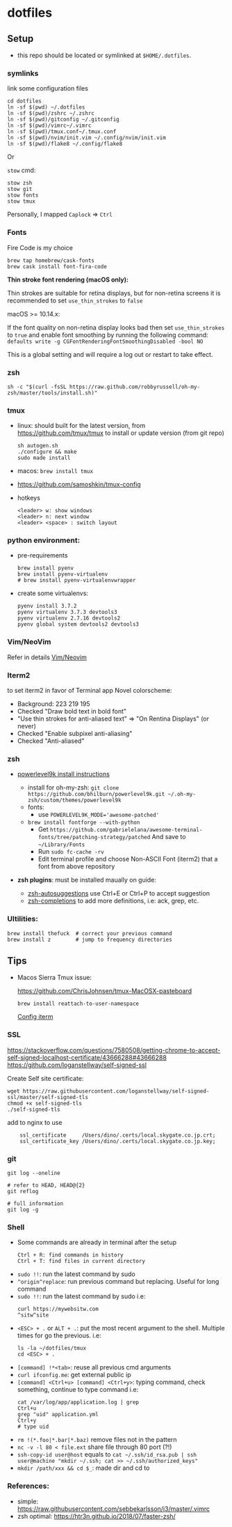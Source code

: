 # dotfiles

## Setup

- this repo should be located or symlinked at `$HOME/.dotfiles`.

### symlinks

link some configuration files

```
cd dotfiles
ln -sf $(pwd) ~/.dotfiles
ln -sf $(pwd)/zshrc ~/.zshrc
ln -sf $(pwd)/gitconfig ~/.gitconfig
ln -sf $(pwd)/vimrc~/.vimrc
ln -sf $(pwd)/tmux.conf~/.tmux.conf
ln -sf $(pwd)/nvim/init.vim ~/.config/nvim/init.vim
ln -sf $(pwd)/flake8 ~/.config/flake8
```

Or

`stow` cmd:
  ```
  stow zsh
  stow git
  stow fonts
  stow tmux
  ```

Personally, I mapped `Caplock` => `Ctrl`

### Fonts

Fire Code is my choice

```
brew tap homebrew/cask-fonts
brew cask install font-fira-code
```


**Thin stroke font rendering (macOS only):**

Thin strokes are suitable for retina displays, but for non-retina screens
it is recommended to set `use_thin_strokes` to `false`

macOS >= 10.14.x:

If the font quality on non-retina display looks bad then set
`use_thin_strokes` to `true` and enable font smoothing by running the
following command:
  `defaults write -g CGFontRenderingFontSmoothingDisabled -bool NO`

This is a global setting and will require a log out or restart to take
effect.

### zsh

```
sh -c "$(curl -fsSL https://raw.github.com/robbyrussell/oh-my-zsh/master/tools/install.sh)"
```

### tmux

+ linux: should built for the latest version, from https://github.com/tmux/tmux to install or update version (from git repo)

  ```
  sh autogen.sh
  ./configure && make
  sudo made install
  ```

+ macos: `brew install tmux`
+ https://github.com/samoshkin/tmux-config
+ hotkeys
    ```
    <leader> w: show windows
    <leader> n: next window
    <leader> <space> : switch layout
    ```

### python environment:

+ pre-requirements
  ```
  brew install pyenv
  brew install pyenv-virtualenv
  # brew install pyenv-virtualenvwrapper
  ```
+ create some virtualenvs:
  ```
  pyenv install 3.7.2
  pyenv virtualenv 3.7.3 devtools3
  pyenv virtualenv 2.7.16 devtools2
  pyenv global system devtools2 devtools3
  ```

### Vim/NeoVim

Refer in details [Vim/Neovim](vim.md)

### Iterm2

to set iterm2 in favor of Terminal app Novel colorscheme:

- Background: 223 219 195
- Checked "Draw bold text in bold font"
- "Use thin strokes for anti-aliased text" => "On Rentina Displays" (or never)
- Checked "Enable subpixel anti-aliasing"
- Checked "Anti-aliased"


### zsh

- [powerlevel9k install instructions](https://github.com/bhilburn/powerlevel9k/wiki/Install-Instructions#step-1-install-powerlevel9k)
  + install for oh-my-zsh: `git clone https://github.com/bhilburn/powerlevel9k.git ~/.oh-my-zsh/custom/themes/powerlevel9k`
  + fonts:
    + use `POWERLEVEL9K_MODE='awesome-patched'`
  + `brew install fontforge --with-python`
    + Get `https://github.com/gabrielelana/awesome-terminal-fonts/tree/patching-strategy/patched`
      And save to `~/Library/Fonts`
    + Run `sudo fc-cache -rv`
    + Edit terminal profile and choose Non-ASCII Font (iterm2) that a font from above repository

- **zsh plugins**: must be installed maually on guide:
  + [zsh-autosuggestions](https://github.com/zsh-users/zsh-autosuggestions)
  	use Ctrl+E or Ctrl+P to accept suggestion
  + [zsh-completions](https://github.com/zsh-users/zsh-completions) to add
    more definitions, i.e: ack, grep, etc.

### Ultilities:

```
brew install thefuck  # correct your previous command
brew install z        # jump to frequency directories
```
## Tips

- Macos Sierra Tmux issue:

  https://github.com/ChrisJohnsen/tmux-MacOSX-pasteboard

  `brew install reattach-to-user-namespace`

  [Config iterm](https://apple.stackexchange.com/questions/208387/copy-to-clipboard-from-tmux-in-el-capitan)


### SSL
https://stackoverflow.com/questions/7580508/getting-chrome-to-accept-self-signed-localhost-certificate/43666288#43666288
https://github.com/loganstellway/self-signed-ssl

Create Self site certificate:

```
wget https://raw.githubusercontent.com/loganstellway/self-signed-ssl/master/self-signed-tls
chmod +x self-signed-tls
./self-signed-tls
```

add to nginx to use

```
    ssl_certificate     /Users/dino/.certs/local.skygate.co.jp.crt;
    ssl_certificate_key /Users/dino/.certs/local.skygate.co.jp.key;
```

### git

```
git log --oneline

# refer to HEAD, HEAD@{2}
git reflog

# full information
git log -g
```

### Shell

* Some commands are already in terminal after the setup

  ```shell
  Ctrl + R: find commands in history
  Ctrl + T: find files in current directory
  ```

- `sudo !!`: run the latest command by sudo
- `^origin^replace`: run previous command but replacing. Useful for long command
- `sudo !!`: run the latest command by sudo
    i.e:
    ```
    curl https://mywebsitw.com
    ^sitw^site
    ```
- `<ESC> + .` or `ALT + .`: put the most recent argument to the shell. Multiple times for go the previous.
    i.e:
    ```
    ls -la ~/dotfiles/tmux
    cd <ESC> + .
    ```
- `[command] !*<tab>`: reuse all previous cmd arguments
- `curl ifconfig.me`: get external public ip
- `[command] <Ctrl+u> [command] <Ctrl+y>`: typing command, check something, continue to type command
    i.e:
    ```
    cat /var/log/app/application.log | grep
    Ctrl+u
    grep "uid" application.yml
    Ctrl+y
    # type uid
    ```
- `rm !(*.foo|*.bar|*.baz)` remove files not in the pattern
- `nc -v -l 80 < file.ext` share file through 80 port (?!)
- `ssh-copy-id user@host` equals to `cat ~/.ssh/id_rsa.pub | ssh user@machine "mkdir ~/.ssh; cat >> ~/.ssh/authorized_keys"`
- `mkdir /path/xxx && cd $_`: made dir and cd to

### References:

* simple: https://raw.githubusercontent.com/sebbekarlsson/i3/master/.vimrc
* zsh optimal: https://htr3n.github.io/2018/07/faster-zsh/
